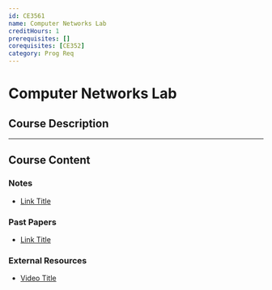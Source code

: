```yaml
---
id: CE3561
name: Computer Networks Lab
creditHours: 1
prerequisites: []
corequisites: [CE352]
category: Prog Req
---
```


# Computer Networks Lab

## Course Description
<Description>

---

## Course Content

### Notes
- [Link Title](https://link.com)

### Past Papers
- [Link Title](https://link.com)

### External Resources
- [Video Title](https://link.com)
